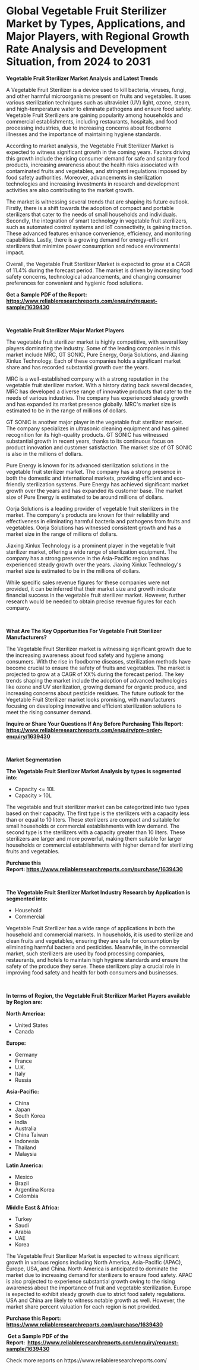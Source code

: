 <p><h1>Global Vegetable Fruit Sterilizer Market by Types, Applications, and Major Players, with Regional Growth Rate Analysis and Development Situation, from 2024 to 2031</h1></p><p><strong>Vegetable Fruit Sterilizer Market Analysis and Latest Trends</strong></p>
<p><p>A Vegetable Fruit Sterilizer is a device used to kill bacteria, viruses, fungi, and other harmful microorganisms present on fruits and vegetables. It uses various sterilization techniques such as ultraviolet (UV) light, ozone, steam, and high-temperature water to eliminate pathogens and ensure food safety. Vegetable Fruit Sterilizers are gaining popularity among households and commercial establishments, including restaurants, hospitals, and food processing industries, due to increasing concerns about foodborne illnesses and the importance of maintaining hygiene standards.</p><p>According to market analysis, the Vegetable Fruit Sterilizer Market is expected to witness significant growth in the coming years. Factors driving this growth include the rising consumer demand for safe and sanitary food products, increasing awareness about the health risks associated with contaminated fruits and vegetables, and stringent regulations imposed by food safety authorities. Moreover, advancements in sterilization technologies and increasing investments in research and development activities are also contributing to the market growth.</p><p>The market is witnessing several trends that are shaping its future outlook. Firstly, there is a shift towards the adoption of compact and portable sterilizers that cater to the needs of small households and individuals. Secondly, the integration of smart technology in vegetable fruit sterilizers, such as automated control systems and IoT connectivity, is gaining traction. These advanced features enhance convenience, efficiency, and monitoring capabilities. Lastly, there is a growing demand for energy-efficient sterilizers that minimize power consumption and reduce environmental impact.</p><p>Overall, the Vegetable Fruit Sterilizer Market is expected to grow at a CAGR of 11.4% during the forecast period. The market is driven by increasing food safety concerns, technological advancements, and changing consumer preferences for convenient and hygienic food solutions.</p></p>
<p><strong>Get a Sample PDF of the Report:&nbsp; <a href="https://www.reliableresearchreports.com/enquiry/request-sample/1639430">https://www.reliableresearchreports.com/enquiry/request-sample/1639430</a></strong></p>
<p>&nbsp;</p>
<p><strong>Vegetable Fruit Sterilizer Major Market Players</strong></p>
<p><p>The vegetable fruit sterilizer market is highly competitive, with several key players dominating the industry. Some of the leading companies in this market include MRC, GT SONIC, Pure Energy, Oorja Solutions, and Jiaxing Xinlux Technology. Each of these companies holds a significant market share and has recorded substantial growth over the years.</p><p>MRC is a well-established company with a strong reputation in the vegetable fruit sterilizer market. With a history dating back several decades, MRC has developed a diverse range of innovative products that cater to the needs of various industries. The company has experienced steady growth and has expanded its market presence globally. MRC's market size is estimated to be in the range of millions of dollars.</p><p>GT SONIC is another major player in the vegetable fruit sterilizer market. The company specializes in ultrasonic cleaning equipment and has gained recognition for its high-quality products. GT SONIC has witnessed substantial growth in recent years, thanks to its continuous focus on product innovation and customer satisfaction. The market size of GT SONIC is also in the millions of dollars.</p><p>Pure Energy is known for its advanced sterilization solutions in the vegetable fruit sterilizer market. The company has a strong presence in both the domestic and international markets, providing efficient and eco-friendly sterilization systems. Pure Energy has achieved significant market growth over the years and has expanded its customer base. The market size of Pure Energy is estimated to be around millions of dollars.</p><p>Oorja Solutions is a leading provider of vegetable fruit sterilizers in the market. The company's products are known for their reliability and effectiveness in eliminating harmful bacteria and pathogens from fruits and vegetables. Oorja Solutions has witnessed consistent growth and has a market size in the range of millions of dollars.</p><p>Jiaxing Xinlux Technology is a prominent player in the vegetable fruit sterilizer market, offering a wide range of sterilization equipment. The company has a strong presence in the Asia-Pacific region and has experienced steady growth over the years. Jiaxing Xinlux Technology's market size is estimated to be in the millions of dollars.</p><p>While specific sales revenue figures for these companies were not provided, it can be inferred that their market size and growth indicate financial success in the vegetable fruit sterilizer market. However, further research would be needed to obtain precise revenue figures for each company.</p></p>
<p>&nbsp;</p>
<p><strong>What Are The Key Opportunities For Vegetable Fruit Sterilizer Manufacturers?</strong></p>
<p><p>The Vegetable Fruit Sterilizer market is witnessing significant growth due to the increasing awareness about food safety and hygiene among consumers. With the rise in foodborne diseases, sterilization methods have become crucial to ensure the safety of fruits and vegetables. The market is projected to grow at a CAGR of XX% during the forecast period. The key trends shaping the market include the adoption of advanced technologies like ozone and UV sterilization, growing demand for organic produce, and increasing concerns about pesticide residues. The future outlook for the Vegetable Fruit Sterilizer market looks promising, with manufacturers focusing on developing innovative and efficient sterilization solutions to meet the rising consumer demand.</p></p>
<p><strong>Inquire or Share Your Questions If Any Before Purchasing This Report: <a href="https://www.reliableresearchreports.com/enquiry/pre-order-enquiry/1639430">https://www.reliableresearchreports.com/enquiry/pre-order-enquiry/1639430</a></strong></p>
<p>&nbsp;</p>
<p><strong>Market Segmentation</strong></p>
<p><strong>The Vegetable Fruit Sterilizer Market Analysis by types is segmented into:</strong></p>
<p><ul><li>Capacity <= 10L</li><li>Capacity > 10L</li></ul></p>
<p><p>The vegetable and fruit sterilizer market can be categorized into two types based on their capacity. The first type is the sterilizers with a capacity less than or equal to 10 liters. These sterilizers are compact and suitable for small households or commercial establishments with low demand. The second type is the sterilizers with a capacity greater than 10 liters. These sterilizers are larger and more powerful, making them suitable for larger households or commercial establishments with higher demand for sterilizing fruits and vegetables.</p></p>
<p><strong>Purchase this Report:&nbsp;<a href="https://www.reliableresearchreports.com/purchase/1639430">https://www.reliableresearchreports.com/purchase/1639430</a></strong></p>
<p>&nbsp;</p>
<p><strong>The Vegetable Fruit Sterilizer Market Industry Research by Application is segmented into:</strong></p>
<p><ul><li>Household</li><li>Commercial</li></ul></p>
<p><p>Vegetable Fruit Sterilizer has a wide range of applications in both the household and commercial markets. In households, it is used to sterilize and clean fruits and vegetables, ensuring they are safe for consumption by eliminating harmful bacteria and pesticides. Meanwhile, in the commercial market, such sterilizers are used by food processing companies, restaurants, and hotels to maintain high hygiene standards and ensure the safety of the produce they serve. These sterilizers play a crucial role in improving food safety and health for both consumers and businesses.</p></p>
<p>&nbsp;</p>
<p><strong>In terms of Region, the Vegetable Fruit Sterilizer Market Players available by Region are:</strong></p>
<p>
    <p> <strong> North America: </strong>
        <ul>
            <li>United States</li>
            <li>Canada</li>
        </ul>
        </p> 
    <p> <strong> Europe: </strong>
        <ul>
            <li>Germany</li>
            <li>France</li>
            <li>U.K.</li>
            <li>Italy</li>
            <li>Russia</li>
        </ul>
        </p> 
    <p> <strong> Asia-Pacific: </strong>
        <ul>
            <li>China</li>
            <li>Japan</li>
            <li>South Korea</li>
            <li>India</li>
            <li>Australia</li>
            <li>China Taiwan</li>
            <li>Indonesia</li>
            <li>Thailand</li>
            <li>Malaysia</li>
        </ul>
        </p> 
    <p> <strong> Latin America: </strong>
        <ul>
            <li>Mexico</li>
            <li>Brazil</li>
            <li>Argentina Korea</li>
            <li>Colombia</li>
        </ul>
        </p> 
    <p> <strong> Middle East & Africa: </strong>
        <ul>
            <li>Turkey</li>
            <li>Saudi</li>
            <li>Arabia</li>
            <li>UAE</li>
            <li>Korea</li>
        </ul>
    </p>
    </p>
<p><p>The Vegetable Fruit Sterilizer Market is expected to witness significant growth in various regions including North America, Asia-Pacific (APAC), Europe, USA, and China. North America is anticipated to dominate the market due to increasing demand for sterilizers to ensure food safety. APAC is also projected to experience substantial growth owing to the rising awareness about the importance of fruit and vegetable sterilization. Europe is expected to exhibit steady growth due to strict food safety regulations. USA and China are likely to witness notable growth as well. However, the market share percent valuation for each region is not provided.</p></p>
<p><strong>Purchase this Report: <a href="https://www.reliableresearchreports.com/purchase/1639430">https://www.reliableresearchreports.com/purchase/1639430</a></strong></p>
<p>&nbsp;<strong>Get a Sample PDF of the Report:&nbsp;&nbsp;<a href="https://www.reliableresearchreports.com/enquiry/request-sample/1639430">https://www.reliableresearchreports.com/enquiry/request-sample/1639430</a></strong></p>
<p><strong></strong></p>
<p>Check more reports on https://www.reliableresearchreports.com/</p>